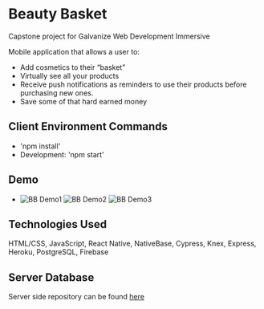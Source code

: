 # Beauty Basket
Capstone project for Galvanize Web Development Immersive

Mobile application that allows a user to:
- Add cosmetics to their “basket” 
- Virtually see all your products
- Receive push notifications as reminders to use their products before purchasing new ones.
- Save some of that hard earned money

## Client Environment Commands
- 'npm install'
- Development: 'npm start'

## Demo
- ![BB Demo1](https://media.giphy.com/media/4Nk4VLaIMMnDCmil3S/giphy.gif)
![BB Demo2](https://media.giphy.com/media/Ahw4664BKvY7Rg5IJB/giphy.gif)
![BB Demo3](https://media.giphy.com/media/1yjZL5z9noAnHua8s4/giphy.gif)

## Technologies Used
HTML/CSS, JavaScript, React Native, NativeBase, Cypress, Knex, Express, Heroku, PostgreSQL, Firebase

## Server Database
Server side repository can be found [here](https://github.com/fionwan/Beauty-Basket-Server)

